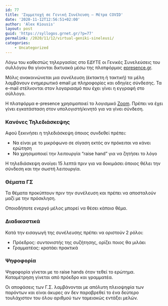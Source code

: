 ```yaml
---
id: 77
title: 'Συμμετοχή σε Γενική Συνέλευση – Μέτρα COVID'
date: '2020-11-12T12:56:51+02:00'
author: 'Alex Kiousis'
layout: post
guid: 'https://syllogos.grnet.gr/?p=77'
permalink: /2020/11/12/virtual-geniki-sineleusi/
categories:
    - Uncategorized
---
```


Λόγω του καθεστώς τηλεργασίας στο ΕΔΥΤΕ οι Γενικές Συνελεύσεις του συλλόγου θα γίνονται δικτυακά μέσω της πλατφόρμας [epresence.gr](https://www.epresence.gr/).

Μόλις ανακοινώνεται μια συνέλευση (έκτακτη ή τακτική) τα μέλη λαμβάνουν ενημερωτικό email με πληροφορίες και οδηγίες σύνδεσης. Τα e-mail στέλνονται στον λογαριασμό που έχει γίνει η εγγραφή στο σύλλογο.

Η πλατφόρμα e-presence χρησιμοποιεί το λογισμικό [Zoom](https://zoom.us/). Πρέπει να έχει γίνει εγκατάσταση στον υπολογιστή/κινητό για να γίνει σύνδεση.

### Κανόνες Τηλεδιάσκεψης

Αφού ξεκινήσει η τηλεδιάσκεψη όποιος συνδεθεί πρέπει:

- Να είναι με το μικρόφωνο σε σίγαση εκτός αν πρόκειται να κάνει ερώτηση
- Να χρησιμοποιεί την λειτουργία “raise hand” για να ζητήσει το λόγο

Η τηλεδιάσκεψη ανοίγει 15 λεπτά πριν για να δοκιμάσει όποιος θέλει την σύνδεση και την σωστή λειτουργία.

### Θέματα ΓΣ

Τα θέματα προκύπτουν πριν την συνέλευση και πρέπει να αποσταλούν μαζί με την πρόσκληση.

Οποιοδήποτε ενεργό μέλος μπορεί να θέσει κάποιο θέμα.

### Διαδικαστικά

Κατά την εισαγωγή της συνέλευσης πρέπει να οριστούν 2 ρόλοι:

- Πρόεδρος: συντονιστής της συζήτησης, ορίζει ποιος θα μιλάει
- Γραμματέας: κρατάει πρακτικά

### Ψηφοφορία

Ψηφοφορία γίνεται με το raise hands όταν τεθεί το ερώτημα.  
Καταμέτρηση γίνεται από πρόεδρο και γραμματέα.

Οι αποφάσεις των Γ.Σ. λαμβάνονται με απόλυτη πλειοψηφία των παρόντων και είναι άκυρες αν δεν παραβρεθεί το ένα δεύτερο τουλάχιστον του όλου αριθμού των ταμειακώς εντάξει μελών.